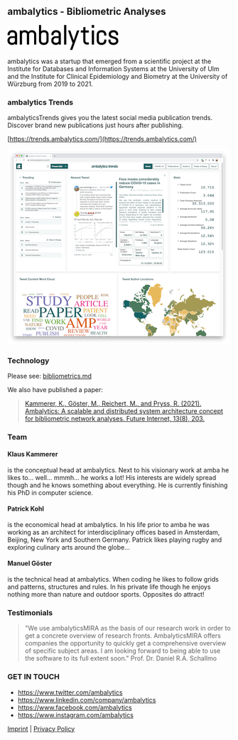 ## ambalytics - Bibliometric Analyses

![ambalytics logo](ambalytics-logo.png)

ambalytics was a startup that emerged from a scientific project at the Institute for Databases and Information Systems at the University of Ulm and the Institute for Clinical Epidemiology and Biometry at the University of Würzburg from 2019 to 2021. 

### ambalytics Trends

ambalyticsTrends gives you the latest social media publication trends.
Discover brand new publications just hours after publishing.

[https://trends.ambalytics.com/](https://trends.ambalytics.com/)

![ambalytics trends](ambalytics-trends.png)

### Technology

Please see: [bibliometrics.md](bibliometrics.md)

We also have published a paper:

> [Kammerer, K., Göster, M., Reichert, M., and Pryss, R. (2021). Ambalytics: A scalable and distributed system architecture concept for bibliometric network analyses. Future Internet, 13(8), 203.](https://www.mdpi.com/1999-5903/13/8/203)

### Team

#### Klaus Kammerer
is the conceptual head at ambalytics.
Next to his visionary work at amba he likes to… well… mmmh… he works a lot! His interests are widely spread though and he knows something about everything. He is currently finishing his PhD in computer science.

#### Patrick Kohl
is the economical head at ambalytics.
In his life prior to amba he was working as an architect for interdisciplinary offices based in Amsterdam, Beijing, New York and Southern Germany. Patrick likes playing rugby and exploring culinary arts around the globe…

#### Manuel Göster
is the technical head at ambalytics.
When coding he likes to follow grids and patterns, structures and rules. In his private life though he enjoys nothing more than nature and outdoor sports. Opposites do attract!

### Testimonials

> "We use ambalyticsMIRA as the basis of our research work in order to get a concrete overview of research fronts. AmbalyticsMIRA offers companies the opportunity to quickly get a comprehensive overview of specific subject areas. I am looking forward to being able to use the software to its full extent soon."
Prof. Dr. Daniel R.A. Schallmo

### GET IN TOUCH

- https://www.twitter.com/ambalytics
- https://www.linkedin.com/company/ambalytics
- https://www.facebook.com/ambalytics
- https://www.instagram.com/ambalytics



[Imprint](imprint.md) | [Privacy Policy](privacy-policy.md)
